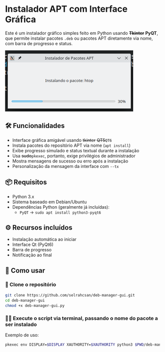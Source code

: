 # Instalador APT com Interface Gráfica

Este é um instalador gráfico simples feito em Python usando ~~**Tkinter**~~ **PyQT**, que permite instalar pacotes `.deb` ou pacotes APT diretamente via nome, com barra de progresso e status.

![screenshot](imgs/02.png) <!-- você pode colocar um link para um print da interface aqui -->

## 🛠️ Funcionalidades

- Interface gráfica amigável usando ~~tkinter~~ ~~QT5~~`QT6`
- Instala pacotes do repositório APT via nome (`apt install`)
- Exibe progresso simulado e status textual durante a instalação
- Usa ~~sudo~~`pkexec`, portanto, exige privilégios de administrador
- Mostra mensagens de sucesso ou erro após a instalação
- Personalização da mensagem da interface com `--tx`
  
## 📦 Requisitos

- Python 3.x
- Sistema baseado em Debian/Ubuntu
- Dependências Python (geralmente já incluídas):
  - `PyQT` -> `sudo apt install python3-pyqt6`

## ⚙️ Recursos incluídos

- Instalação automática ao iniciar
- Interface Qt (PyQt6)
- Barra de progresso
- Notificação ao final

## 🚀 Como usar

### 🔗 Clone o repositório

```bash
git clone https://github.com/selrahcsan/deb-manager-gui.git
cd deb-manager-gui
chmod +x deb-manager-gui.py
```

### 🏃‍➡️ Execute o script via terminal, passando o nome do pacote a ser instalado

Exemplo de uso:

```bash
pkexec env DISPLAY=$DISPLAY XAUTHORITY=$XAUTHORITY python3 $PWD/deb-manager-gui.py htop
```
